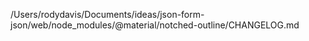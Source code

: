 /Users/rodydavis/Documents/ideas/json-form-json/web/node_modules/@material/notched-outline/CHANGELOG.md